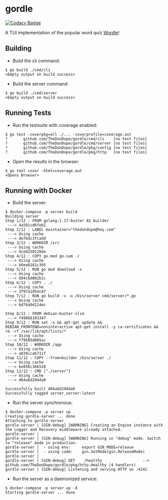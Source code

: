 # gordle

[![Codacy Badge](https://api.codacy.com/project/badge/Grade/74929ad9fdd64d3e844a4709e1c87924)](https://app.codacy.com/gh/TheDonDope/gordle?utm_source=github.com&utm_medium=referral&utm_content=TheDonDope/gordle&utm_campaign=Badge_Grade)

A TUI implementation of the popular word quiz [Wordle](https://www.powerlanguage.co.uk/wordle/)!

## Building

- Build the cli command:

```shell
$ go build ./cmd/cli
<Empty output on build success>
```

- Build the server command:

```shell
$ go build ./cmd/server
<Empty output on build success>
```

## Running Tests

- Run the testsuite with coverage enabled:

```shell
$ go test -coverpkg=all ./... -coverprofile=coverage.out
?       github.com/TheDonDope/gordle/cmd/cli    [no test files]
?       github.com/TheDonDope/gordle/cmd/server [no test files]
?       github.com/TheDonDope/gordle/pkg/config [no test files]
?       github.com/TheDonDope/gordle/pkg/http   [no test files]
```

- Open the results in the browser:

```shell
$ go tool cover -html=coverage.out
<Opens Browser>
```

## Running with Docker

- Build the server:

```shell
$ docker-compose -p server build
Building server
Step 1/12 : FROM golang:1.17-buster AS builder
 ---> 4a581cd6feb1
Step 2/12 : LABEL maintainer="thedondope@hey.com"
 ---> Using cache
 ---> de7bdc3fcadd
Step 3/12 : WORKDIR /src
 ---> Using cache
 ---> 4ce0250120de
Step 4/12 : COPY go.mod go.sum ./
 ---> Using cache
 ---> b0ee6161c395
Step 5/12 : RUN go mod download -x
 ---> Using cache
 ---> d94c6d082b1c
Step 6/12 : COPY . ./
 ---> Using cache
 ---> 3f97a1d54c47
Step 7/12 : RUN go build -v -o /bin/server cmd/server/*.go
 ---> Using cache
 ---> 6d76a0d114ec

Step 8/12 : FROM debian:buster-slim
 ---> f49666103347
Step 9/12 : RUN set -x && apt-get update &&   DEBIAN_FRONTEND=noninteractive apt-get install -y ca-certificates &&   rm -rf /var/lib/apt/lists/*
 ---> Using cache
 ---> f79505d005ac
Step 10/12 : WORKDIR /app
 ---> Using cache
 ---> a838cca6711f
Step 11/12 : COPY --from=builder /bin/server ./
 ---> Using cache
 ---> be056c36b528
Step 12/12 : CMD ["./server"]
 ---> Using cache
 ---> d64a6d294da8

Successfully built d64a6d294da8
Successfully tagged server_server:latest
```

- Run the server synchronous:

```shell
$ docker-compose -p server up
Creating gordle-server ... done
Attaching to gordle-server
gordle-server | [GIN-debug] [WARNING] Creating an Engine instance with the Logger and Recovery middleware already attached.
gordle-server |
gordle-server | [GIN-debug] [WARNING] Running in "debug" mode. Switch to "release" mode in production.
gordle-server |  - using env:     export GIN_MODE=release
gordle-server |  - using code:    gin.SetMode(gin.ReleaseMode)
gordle-server |
gordle-server | [GIN-debug] GET    /healthy                  --> github.com/TheDonDope/gordle/pkg/http.Healthy (4 handlers)
gordle-server | [GIN-debug] Listening and serving HTTP on :4242
```

- Run the server as a daemonized service:

```shell
$ docker-compose -p server up -d
Starting gordle-server ... done
```